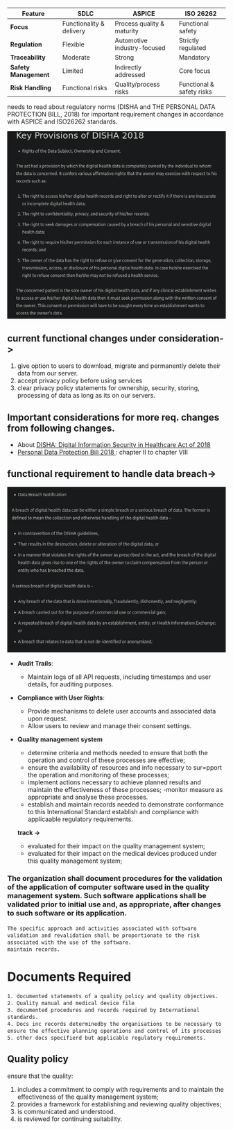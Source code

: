 | Feature               | SDLC                     | ASPICE                      | ISO 26262                 |
| --------------------- | ------------------------ | --------------------------- | ------------------------- |
| **Focus**             | Functionality & delivery | Process quality & maturity  | Functional safety         |
| **Regulation**        | Flexible                 | Automotive industry-focused | Strictly regulated        |
| **Traceability**      | Moderate                 | Strong                      | Mandatory                 |
| **Safety Management** | Limited                  | Indirectly addressed        | Core focus                |
| **Risk Handling**     | Functional risks         | Quality/process risks       | Functional & safety risks |

needs to read about regulatory norms (DISHA and THE PERSONAL DATA PROTECTION BILL, 2018) for important requirement changes in accordance with ASPICE and ISO26262 standards.


![](assets/DISHA.png)

## current functional changes under consideration->
1.  give option to users to download, migrate and permanently delete their data from our server.
2. accept privacy policy before using services
3. clear privacy policy statements for ownership, security, storing, processing of data as long as its on our servers.

## Important considerations for more req. changes from following changes.
- About [DISHA: Digital Information Security in Healthcare Act of 2018](https://blog.ipleaders.in/insight-on-digital-information-security-in-healthcare-act-2018/)
- [Personal Data Protection Bill 2018 ](https://www.meity.gov.in/writereaddata/files/Personal_Data_Protection_Bill,2018.pdf) : chapter II to chapter VIII

## functional requirement to handle data breach->
![](assets/DataSecurity&breach.png)



- **Audit Trails**: 
	- Maintain logs of all API requests, including timestamps and user details, for auditing purposes.
- **Compliance with User Rights**:
	- Provide mechanisms to delete user accounts and associated data upon request.
	- Allow users to review and manage their consent settings.
- **Quality management system**
	- determine criteria and methods needed to ensure that both the operation and control of these processes are effective;
	- ensure the availability of resources and info necessary to sur=pport the  operation and monitoring of these processes;
	- implement actions necessary to achieve planned results and maintain the effectiveness of these processes;
	-monitor measure as appropriate and analyse these processes.
	- establish and maintain records needed to demonstrate conformance to this International Standard establish and compliance with applicaable regulatory requirements.

	**track ->** 
	- evaluated for their impact on the quality management system;
	- evaluated for their impact on the medical devices produced under this quality management system;

### **The organization shall document procedures for the validation of the application of computer software used in the quality management system. Such software applications shall be validated prior to initial use and, as appropriate, after changes to such software or its application.**
	The specific approach and activities associated with software validation and revalidation shall be proportionate to the risk associated with the use of the software.
	maintain records.

# Documents Required
	1. documented statements of a quality policy and quality objectives.
	2. Quality manual and medical device file
	3. documented procedures and records required by International standards.
	4. Docs inc records determinedby the organisations to be necessary to ensure the effective planning operations and control of its processes
	5. other docs specifierd but applicable regulatory requirements.

## **Quality policy**
ensure that the quality:
1. includes a commitment to comply with requirements and to maintain the effectiveness of the quality management system;
2. provides a framework for establishing and reviewing quality objectives;
3. is communicated and understood.
4. is reviewed for continuing suitability.